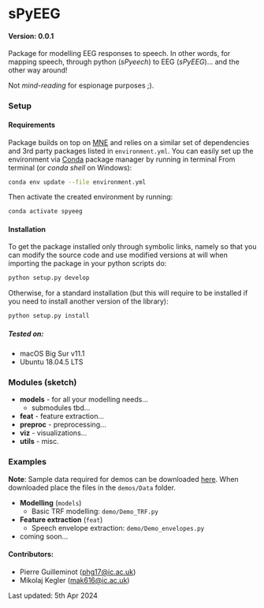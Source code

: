 # sPyEEG

#### Version: 0.0.1

Package for modelling EEG responses to speech. In other words, for mapping speech, through python (*sPyeech*) to EEG (*sPyEEG*)... and the other way around! 

Not *mind-reading* for espionage purposes ;).

### Setup

#### Requirements
Package builds on top on [MNE](https://mne.tools/stable/index.html) and relies on a similar set of dependencies and 3rd party packages listed in ```environment.yml```. You can easily set up the environment via [Conda](https://docs.conda.io/en/latest/) package manager by running in terminal From terminal (or _conda shell_ on Windows): 
```bash
conda env update --file environment.yml
```
Then activate the created environment by running:
```bash
conda activate spyeeg
```

#### Installation
To get the package installed only through symbolic links, namely so that you can modify the source code and use modified versions at will when importing the package in your python scripts do:

```bash
python setup.py develop
```

Otherwise, for a standard installation (but this will require to be installed if you need to install another version of the library):

```bash
python setup.py install
```

##### Tested on:
- macOS Big Sur v11.1
- Ubuntu 18.04.5 LTS

### Modules (sketch)
- **models** - for all your modelling needs...
  - submodules tbd...
- **feat** - feature extraction...
- **preproc** - preprocessing...
- **viz** - visualizations...
- **utils** - misc.

### Examples
**Note**: Sample data required for demos can be downloaded [here](https://imperialcollegelondon.box.com/s/afalp7tysg6nlayb5hftyn5xopv6uh99). When downloaded place the files in the ```demos/Data``` folder.
- **Modelling** (```models```)
  - Basic TRF modelling: ```demo/Demo_TRF.py```
- **Feature extraction** (```feat```)
  - Speech envelope extraction: ```demo/Demo_envelopes.py```
- coming soon...

#### Contributors:
- Pierre Guilleminot (phg17@ic.ac.uk)
- Mikolaj Kegler (mak616@ic.ac.uk)

Last updated: 5th Apr 2024

